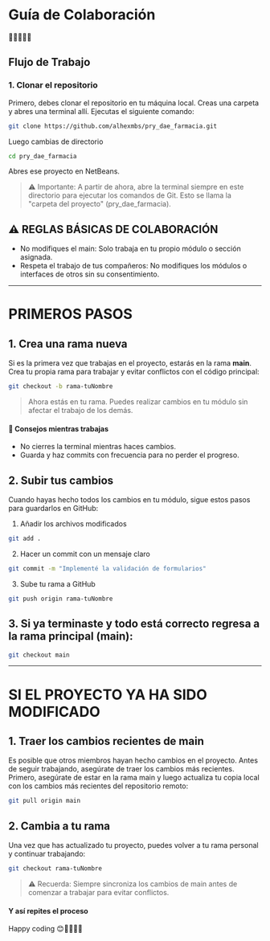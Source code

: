 # Guía de Colaboración

🐸🐼🐧🦊🦁

## Flujo de Trabajo

### 1. Clonar el repositorio
Primero, debes clonar el repositorio en tu máquina local. Creas una carpeta y abres una terminal allí.
Ejecutas el siguiente comando:

```bash
git clone https://github.com/alhexmbs/pry_dae_farmacia.git
````

Luego cambias de directorio

```bash
cd pry_dae_farmacia
````
Abres ese proyecto en NetBeans.

> ⚠️ Importante: A partir de ahora, abre la terminal siempre en este directorio para ejecutar los comandos de Git. Esto se llama la "carpeta del proyecto" (pry_dae_farmacia).

## ⚠️ REGLAS BÁSICAS DE COLABORACIÓN
- No modifiques el main: Solo trabaja en tu propio módulo o sección asignada.
- Respeta el trabajo de tus compañeros: No modifiques los módulos o interfaces de otros sin su consentimiento.

---

# PRIMEROS PASOS
## 1. Crea una rama nueva
Si es la primera vez que trabajas en el proyecto, estarás en la rama **main**. Crea tu propia rama para trabajar y evitar conflictos con el código principal:
```bash
git checkout -b rama-tuNombre
````

>Ahora estás en tu rama. Puedes realizar cambios en tu módulo sin afectar el trabajo de los demás.

#### 🐼 Consejos mientras trabajas
- No cierres la terminal mientras haces cambios.
- Guarda y haz commits con frecuencia para no perder el progreso.

## 2. Subir tus cambios
Cuando hayas hecho todos los cambios en tu módulo, sigue estos pasos para guardarlos en GitHub:
1. Añadir los archivos modificados
```bash
git add .
````

2. Hacer un commit con un mensaje claro
```bash
git commit -m "Implementé la validación de formularios"
````

3. Sube tu rama a GitHub
```bash
git push origin rama-tuNombre
````

## 3. Si ya terminaste y todo está correcto regresa a la rama principal (**main**):
```bash
git checkout main
````

---

# SI EL PROYECTO YA HA SIDO MODIFICADO
## 1. Traer los cambios recientes de main
Es posible que otros miembros hayan hecho cambios en el proyecto. Antes de seguir trabajando, asegúrate de traer los cambios más recientes.
Primero, asegúrate de estar en la rama main y luego actualiza tu copia local con los cambios más recientes del repositorio remoto:
```bash
git pull origin main
````
## 2. Cambia a tu rama
Una vez que has actualizado tu proyecto, puedes volver a tu rama personal y continuar trabajando:
```bash
git checkout rama-tuNombre
````
>⚠️ Recuerda: Siempre sincroniza los cambios de main antes de comenzar a trabajar para evitar conflictos.

#### Y así repites el proceso

Happy coding 😊👨‍💻👩‍💻
